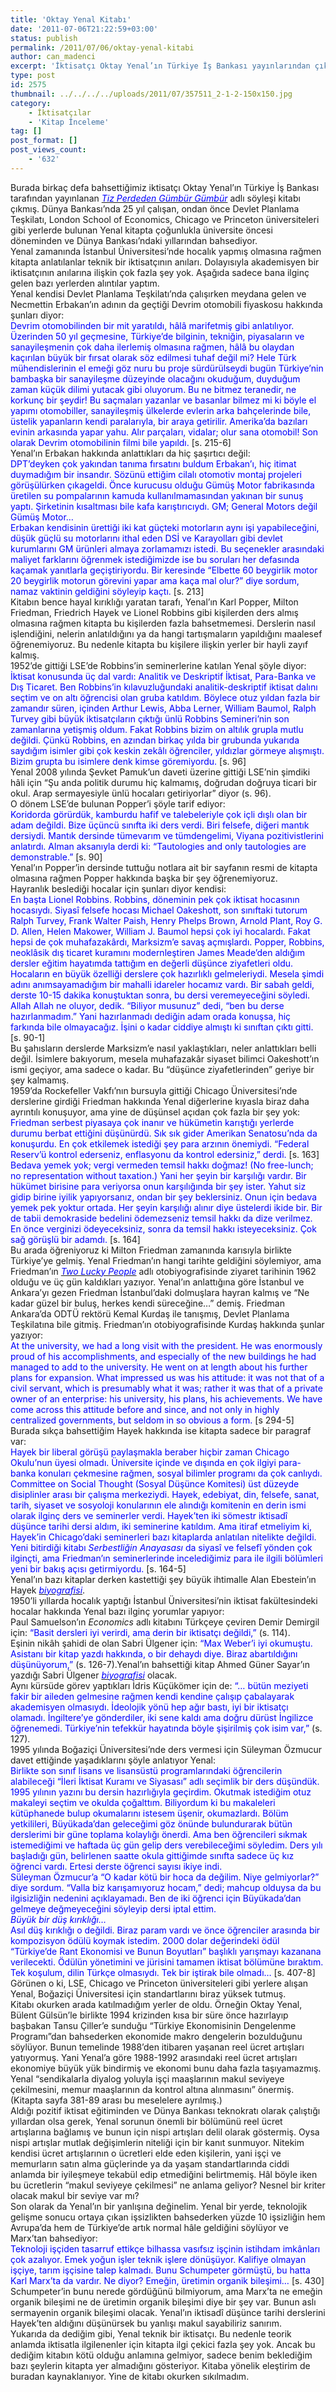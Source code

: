 ```yaml
---
title: 'Oktay Yenal Kitabı'
date: '2011-07-06T21:22:59+03:00'
status: publish
permalink: /2011/07/06/oktay-yenal-kitabi
author: can_madenci
excerpt: 'İktisatçı Oktay Yenal’ın Türkiye İş Bankası yayınlarından çıkan Tiz Perdeden Gümbür Gümbür adlı söyleşi kitabından ilgi çekici alıntılar..'
type: post
id: 2575
thumbnail: ../../../../uploads/2011/07/357511_2-1-2-150x150.jpg
category:
    - İktisatçılar
    - 'Kitap İnceleme'
tag: []
post_format: []
post_views_count:
    - '632'
---
```

Burada birkaç defa bahsettiğimiz iktisatçı Oktay Yenal’ın Türkiye İş Bankası tarafından yayınlanan [<span style="color: #0000ff;">*Tiz Perdeden Gümbür Gümbür*</span>](http://alisveris.iskulturyayinlari.com.tr/tanim.asp?sid=LKR4O4ZV2P4PG2L4NF88) adlı söyleşi kitabı çıkmış. Dünya Bankası’nda 25 yıl çalışan, ondan önce Devlet Planlama Teşkilatı, London School of Economics, Chicago ve Princeton üniversiteleri gibi yerlerde bulunan Yenal kitapta çoğunlukla üniversite öncesi döneminden ve Dünya Bankası’ndaki yıllarından bahsediyor.  
Yenal zamanında İstanbul Üniversitesi’nde hocalık yapmış olmasına rağmen kitapta anlatılanlar teknik bir iktisatçının anıları. Dolayısıyla akademisyen bir iktisatçının anılarına ilişkin çok fazla şey yok. Aşağıda sadece bana ilginç gelen bazı yerlerden alıntılar yaptım.  
Yenal kendisi Devlet Planlama Teşkilatı’nda çalışırken meydana gelen ve Necmettin Erbakan’ın adının da geçtiği Devrim otomobili fiyaskosu hakkında şunları diyor:  
<span style="color: #0000ff;">Devrim otomobilinden bir mit yaratıldı, hâlâ marifetmiş gibi anlatılıyor. Üzerinden 50 yıl geçmesine, Türkiye’de bilginin, tekniğin, piyasaların ve sanayileşmenin çok daha ilerlemiş olmasına rağmen, hâlâ bu olaydan kaçırılan büyük bir fırsat olarak söz edilmesi tuhaf değil mi? Hele Türk mühendislerinin el emeği göz nuru bu proje sürdürülseydi bugün Türkiye’nin bambaşka bir sanayileşme düzeyinde olacağını okuduğum, duyduğum zaman küçük dilimi yutacak gibi oluyorum. Bu ne bitmez teranedir, ne korkunç bir şeydir! Bu saçmaları yazanlar ve basanlar bilmez mi ki böyle el yapımı otomobiller, sanayileşmiş ülkelerde evlerin arka bahçelerinde bile, üstelik yapanların kendi paralarıyla, bir araya getirilir. Amerika’da bazıları evinin arkasında yapar yahu. Alır parçaları, vidalar; olur sana otomobil! Son olarak Devrim otomobilinin filmi bile yapıldı. </span>\[s. 215-6\]  
Yenal’ın Erbakan hakkında anlattıkları da hiç şaşırtıcı değil:  
<span style="color: #0000ff;">DPT’deyken çok yakından tanıma fırsatını buldum Erbakan’ı, hiç itimat duymadığım bir insandır. Sözünü ettiğim cilalı otomotiv montaj projeleri görüşülürken çıkageldi. Önce kurucusu olduğu Gümüş Motor fabrikasında üretilen su pompalarının kamuda kullanılmamasından yakınan bir sunuş yaptı. Şirketinin kısaltması bile kafa karıştırıcıydı. GM; General Motors değil Gümüş Motor…</span>  
<span style="color: #0000ff;">Erbakan kendisinin ürettiği iki kat güçteki motorların aynı işi yapabileceğini, düşük güçlü su motorlarını ithal eden DSİ ve Karayolları gibi devlet kurumlarını GM ürünleri almaya zorlamamızı istedi. Bu seçenekler arasındaki maliyet farklarını öğrenmek istediğimizde ise bu soruları her defasında kaçamak yanıtlarla geçiştiriyordu. Bir keresinde “Elbette 60 beygirlik motor 20 beygirlik motorun görevini yapar ama kaça mal olur?” diye sordum, namaz vaktinin geldiğini söyleyip kaçtı.</span> \[s. 213\]  
Kitabın bence hayal kırıklığı yaratan tarafı, Yenal’ın Karl Popper, Milton Friedman, Friedrich Hayek ve Lionel Robbins gibi kişilerden ders almış olmasına rağmen kitapta bu kişilerden fazla bahsetmemesi. Derslerin nasıl işlendiğini, nelerin anlatıldığını ya da hangi tartışmaların yapıldığını maalesef öğrenemiyoruz. Bu nedenle kitapta bu kişilere ilişkin yerler bir hayli zayıf kalmış.  
1952’de gittiği LSE’de Robbins’in seminerlerine katılan Yenal şöyle diyor:  
<span style="color: #0000ff;">İktisat konusunda üç dal vardı: Analitik ve Deskriptif İktisat, Para-Banka ve Dış Ticaret. Ben Robbins’in kılavuzluğundaki analitik-deskriptif iktisat dalını seçtim ve on altı öğrencisi olan gruba katıldım. Böylece otuz yıldan fazla bir zamandır süren, içinden Arthur Lewis, Abba Lerner, William Baumol, Ralph Turvey gibi büyük iktisatçıların çıktığı ünlü Robbins Semineri’nin son zamanlarına yetişmiş oldum. Fakat Robbins bizim on altılık grupla mutlu değildi. Çünkü Robbins, en azından birkaç yılda bir grubunda yukarıda saydığım isimler gibi çok keskin zekâlı öğrenciler, yıldızlar görmeye alışmıştı. Bizim grupta bu isimlere denk kimse göremiyordu. </span>\[s. 96\]  
Yenal 2008 yılında Şevket Pamuk’un daveti üzerine gittiği LSE’nin şimdiki hâli için “Şu anda politik durumu hiç kalmamış, doğrudan doğruya ticari bir okul. Arap sermayesiyle ünlü hocaları getiriyorlar” diyor (s. 96).  
O dönem LSE’de bulunan Popper’i şöyle tarif ediyor:  
<span style="color: #0000ff;">Koridorda görürdük, kamburdu hafif ve talebeleriyle çok içli dışlı olan bir adam değildi. Bize üçüncü sınıfta iki ders verdi. Biri felsefe, diğeri mantık dersiydi. Mantık dersinde tümevarım ve tümdengelimi, Viyana pozitivistlerini anlatırdı. Alman aksanıyla derdi ki: “Tautologies and only tautologies are demonstrable.”</span> \[s. 90\]  
Yenal’ın Popper’in dersinde tuttuğu notlara ait bir sayfanın resmi de kitapta olmasına rağmen Popper hakkında başka bir şey öğrenemiyoruz.  
Hayranlık beslediği hocalar için şunları diyor kendisi:  
<span style="color: #0000ff;">En başta Lionel Robbins. Robbins, döneminin pek çok iktisat hocasının hocasıydı. Siyasî felsefe hocası Michael Oakeshott, son sınıftaki tutorum Ralph Turvey, Frank Walter Paish, Henry Phelps Brown, Arnold Plant, Roy G. D. Allen, Helen Makower, William J. Baumol hepsi çok iyi hocalardı. Fakat hepsi de çok muhafazakârdı, Marksizm’e savaş açmışlardı. Popper, Robbins, neoklâsik dış ticaret kuramını modernleştiren James Meade’den aldığım dersler eğitim hayatımda tattığım en değerli düşünce ziyafetleri oldu. Hocaların en büyük özelliği derslere çok hazırlıklı gelmeleriydi. Mesela şimdi adını anımsayamadığım bir mahalli idareler hocamız vardı. Bir sabah geldi, derste 10-15 dakika konuştuktan sonra, bu dersi veremeyeceğini söyledi. Allah Allah ne oluyor, dedik. “Biliyor musunuz” dedi, “ben bu derse hazırlanmadım.” Yani hazırlanmadı dediğin adam orada konuşsa, hiç farkında bile olmayacağız. İşini o kadar ciddiye almıştı ki sınıftan çıktı gitti.</span> \[s. 90-1\]  
Bu şahısların derslerde Marksizm’e nasıl yaklaştıkları, neler anlattıkları belli değil. İsimlere bakıyorum, mesela muhafazakâr siyaset bilimci Oakeshott’ın ismi geçiyor, ama sadece o kadar. Bu “düşünce ziyafetlerinden” geriye bir şey kalmamış.  
1959’da Rockefeller Vakfı’nın bursuyla gittiği Chicago Üniversitesi’nde derslerine girdiği Friedman hakkında Yenal diğerlerine kıyasla biraz daha ayrıntılı konuşuyor, ama yine de düşünsel açıdan çok fazla bir şey yok:  
<span style="color: #0000ff;">Friedman serbest piyasaya çok inanır ve hükümetin karıştığı yerlerde durumu berbat ettiğini düşünürdü. Sık sık gider Amerikan Senatosu’nda da konuşurdu. En çok etkilemek istediği şey para arzının önemiydi. “Federal Reserv’ü kontrol ederseniz, enflasyonu da kontrol edersiniz,” derdi.</span> \[s. 163\]  
<span style="color: #0000ff;">Bedava yemek yok; vergi vermeden temsil hakkı doğmaz! (No free-lunch; no representation without taxation.) Yani her şeyin bir karşılığı vardır. Bir hükümet birisine para veriyorsa onun karşılığında bir şey ister. Yahut siz gidip birine iyilik yapıyorsanız, ondan bir şey beklersiniz. Onun için bedava yemek pek yoktur ortada. Her şeyin karşılığı alınır diye üstelerdi ikide bir. Bir de tabii demokraside bedelini ödemezseniz temsil hakkı da dize verilmez. En önce verginizi ödeyeceksiniz, sonra da temsil hakkı isteyeceksiniz. Çok sağ görüşlü bir adamdı. </span>\[s. 164\]  
Bu arada öğreniyoruz ki Milton Friedman zamanında karısıyla birlikte Türkiye’ye gelmiş. Yenal Friedman’ın hangi tarihte geldiğini söylemiyor, ama Friedman’ın [<span style="color: #0000ff;">*Two Lucky People*</span>](http://www.amazon.com/Two-Lucky-People-Milton-Friedman/dp/0226264149/ref=sr_1_1?ie=UTF8&qid=1309949841&sr=8-1) adlı otobiyografisinde ziyaret tarihinin 1962 olduğu ve üç gün kaldıkları yazıyor. Yenal’ın anlattığına göre İstanbul ve Ankara’yı gezen Friedman İstanbul’daki dolmuşlara hayran kalmış ve “Ne kadar güzel bir buluş, herkes kendi süreceğine…” demiş. Friedman Ankara’da ODTÜ rektörü Kemal Kurdaş ile tanışmış, Devlet Planlama Teşkilatına bile gitmiş. Friedman’ın otobiyografisinde Kurdaş hakkında şunlar yazıyor:  
<span style="color: #0000ff;">At the university, we had a long visit with the president. He was enormously proud of his accomplishments, and especially of the new buildings he had managed to add to the university. He went on at length about his further plans for expansion. What impressed us was his attitude: it was not that of a civil servant, which is presumably what it was; rather it was that of a private owner of an enterprise: his university, his plans, his achievements. We have come across this attitude before and since, and not only in highly centralized governments, but seldom in so obvious a form.</span> \[s 294-5\]  
Burada sıkça bahsettiğim Hayek hakkında ise kitapta sadece bir paragraf var:  
<span style="color: #0000ff;">Hayek bir liberal görüşü paylaşmakla beraber hiçbir zaman Chicago Okulu’nun üyesi olmadı. Üniversite içinde ve dışında en çok ilgiyi para-banka konuları çekmesine rağmen, sosyal bilimler programı da çok canlıydı. Committee on Social Thought (Sosyal Düşünce Komitesi) üst düzeyde disiplinler arası bir çalışma merkeziydi. Hayek, edebiyat, din, felsefe, sanat, tarih, siyaset ve sosyoloji konularının ele alındığı komitenin en derin ismi olarak ilginç ders ve seminerler verdi. Hayek’ten iki sömestr iktisadî düşünce tarihi dersi aldım, iki seminerine katıldım. Ama itiraf etmeliyim ki, Hayek’in Chicago’daki seminerleri bazı kitaplarda anlatılan nitelikte değildi. Yeni bitirdiği kitabı *Serbestliğin Anayasası* da siyasî ve felsefî yönden çok ilginçti, ama Friedman’ın seminerlerinde incelediğimiz para ile ilgili bölümleri yeni bir bakış açısı getirmiyordu. </span>\[s. 164-5\]  
Yenal’ın bazı kitaplar derken kastettiği şey büyük ihtimalle Alan Ebestein’ın Hayek [*<span style="color: #0000ff;">biyografisi</span>*](http://www.amazon.com/Friedrich-Hayek-Biography-Alan-Ebenstein/dp/0226181502/ref=sr_1_1?ie=UTF8&qid=1309949929&sr=8-1).  
1950’li yıllarda hocalık yaptığı İstanbul Üniversitesi’nin iktisat fakültesindeki hocalar hakkında Yenal bazı ilginç yorumlar yapıyor:  
Paul Samuelson’ın *Economics* adlı kitabını Türkçeye çeviren Demir Demirgil için: <span style="color: #0000ff;">“Basit dersleri iyi verirdi, ama derin bir iktisatçı değildi,”</span> (s. 114).  
Eşinin nikâh şahidi de olan Sabri Ülgener için:<span style="color: #0000ff;"> “Max Weber’i iyi okumuştu. Asistanı bir kitap yazdı hakkında, o bir dehaydı diye. Biraz abartıldığını düşünüyorum,” </span>(s. 126-7).Yenal’ın bahsettiği kitap Ahmed Güner Sayar’ın yazdığı Sabri Ülgener [<span style="color: #0000ff;">*biyografisi*</span>](http://www.kitapyurdu.com/kitap/default.asp?id=129274&sa=85640084) olacak.  
Aynı kürsüde görev yaptıkları İdris Küçükömer için de: <span style="color: #0000ff;">“… bütün meziyeti fakir bir aileden gelmesine rağmen kendi kendine çalışıp çabalayarak akademisyen olmasıydı. İdeolojik yönü hep ağır bastı, iyi bir iktisatçı olamadı. İngiltere’ye gönderdiler, iki sene kaldı ama doğru dürüst İngilizce öğrenemedi. Türkiye’nin tefekkür hayatında böyle şişirilmiş çok isim var,” </span>(s. 127).  
1995 yılında Boğaziçi Üniversitesi’nde ders vermesi için Süleyman Özmucur davet ettiğinde yaşadıklarını şöyle anlatıyor Yenal:  
<span style="color: #0000ff;">Birlikte son sınıf lisans ve lisansüstü programlarındaki öğrencilerin alabileceği “İleri İktisat Kuramı ve Siyasası” adlı seçimlik bir ders düşündük. 1995 yılının yazını bu dersin hazırlığıyla geçirdim. Okutmak istediğim otuz makaleyi seçtim ve okulda çoğalttım. Biliyordum ki bu makaleleri kütüphanede bulup okumalarını istesem üşenir, okumazlardı. Bölüm yetkilileri, Büyükada’dan geleceğimi göz önünde bulundurarak bütün derslerimi bir güne toplama kolaylığı önerdi. Ama ben öğrencileri sıkmak istemediğimi ve haftada üç gün gelip ders verebileceğimi söyledim. Ders yılı başladığı gün, belirlenen saatte okula gittiğimde sınıfta sadece üç kız öğrenci vardı. Ertesi derste öğrenci sayısı ikiye indi.</span>  
<span style="color: #0000ff;">Süleyman Özmucur’a “O kadar kötü bir hoca da değilim. Niye gelmiyorlar?” diye sordum. “Valla biz karışamıyoruz hocam,” dedi; mahcup olduysa da bu ilgisizliğin nedenini açıklayamadı. Ben de iki öğrenci için Büyükada’dan gelmeye değmeyeceğini söyleyip dersi iptal ettim.</span>  
<span style="color: #0000ff;">*Büyük bir düş kırıklığı…*</span>  
<span style="color: #0000ff;">Asıl düş kırıklığı o değildi. Biraz param vardı ve önce öğrenciler arasında bir kompozisyon ödülü koymak istedim. 2000 dolar değerindeki ödül “Türkiye’de Rant Ekonomisi ve Bunun Boyutları” başlıklı yarışmayı kazanana verilecekti. Ödülün yönetimini ve jürisini tamamen iktisat bölümüne bıraktım. Tek koşulum, dilin Türkçe olmasıydı. Tek bir iştirak bile olmadı… </span>\[s. 407-8\]  
Görünen o ki, LSE, Chicago ve Princeton üniversiteleri gibi yerlere alışan Yenal, Boğaziçi Üniversitesi için standartlarını biraz yüksek tutmuş.  
Kitabı okurken arada katılmadığım yerler de oldu. Örneğin Oktay Yenal, Bülent Gülsün’le birlikte 1994 krizinden kısa bir süre önce hazırlayıp başbakan Tansu Çiller’e sunduğu “Türkiye Ekonomisinin Dengelenme Programı”dan bahsederken ekonomide makro dengelerin bozulduğunu söylüyor. Bunun temelinde 1988’den itibaren yaşanan reel ücret artışları yatıyormuş. Yani Yenal’a göre 1988-1992 arasındaki reel ücret artışları ekonomiye büyük yük bindirmiş ve ekonomi bunu daha fazla taşıyamazmış. Yenal “sendikalarla diyalog yoluyla işçi maaşlarının makul seviyeye çekilmesini, memur maaşlarının da kontrol altına alınmasını” önermiş. (Kitapta sayfa 381-89 arası bu meselelere ayrılmış.)  
Aldığı pozitif iktisat eğitiminden ve Dünya Bankası teknokratı olarak çalıştığı yıllardan olsa gerek, Yenal sorunun önemli bir bölümünü reel ücret artışlarına bağlamış ve bunun için nispi artışları delil olarak göstermiş. Oysa nispi artışlar mutlak değişimlerin niteliği için bir kanıt sunmuyor. Nitekim kendisi ücret artışlarının o ücretleri elde eden kişilerin, yani işçi ve memurların satın alma güçlerinde ya da yaşam standartlarında ciddi anlamda bir iyileşmeye tekabül edip etmediğini belirtmemiş. Hâl böyle iken bu ücretlerin “makul seviyeye çekilmesi” ne anlama geliyor? Nesnel bir kriter olacak makul bir seviye var mı?  
Son olarak da Yenal’ın bir yanlışına değinelim. Yenal bir yerde, teknolojik gelişme sonucu ortaya çıkan işsizlikten bahsederken yüzde 10 işsizliğin hem Avrupa’da hem de Türkiye’de artık normal hâle geldiğini söylüyor ve Marx’tan bahsediyor:  
<span style="color: #0000ff;">Teknoloji işçiden tasarruf ettikçe bilhassa vasıfsız işçinin istihdam imkânları çok azalıyor. Emek yoğun işler teknik işlere dönüşüyor. Kalifiye olmayan işçiye, tarım işçisine talep kalmadı. Bunu Schumpeter görmüştü, bu hatta Karl Marx’ta da vardır. Ne diyor? Emeğin, üretimin organik bileşimi…</span> \[s. 430\]  
Schumpeter’in bunu nerede gördüğünü bilmiyorum, ama Marx’ta ne emeğin organik bileşimi ne de üretimin organik bileşimi diye bir şey var. Bunun aslı sermayenin organik bileşimi olacak. Yenal’ın iktisadî düşünce tarihi derslerini Hayek’ten aldığını düşünürsek bu yanlışı makul sayabiliriz sanırım.  
Yukarıda da dediğim gibi, Yenal teknik bir iktisatçı. Bu nedenle teorik anlamda iktisatla ilgilenenler için kitapta ilgi çekici fazla şey yok. Ancak bu dediğim kitabın kötü olduğu anlamına gelmiyor, sadece benim beklediğim bazı şeylerin kitapta yer almadığını gösteriyor. Kitaba yönelik eleştirim de buradan kaynaklanıyor. Yine de kitabı okurken sıkılmadım.